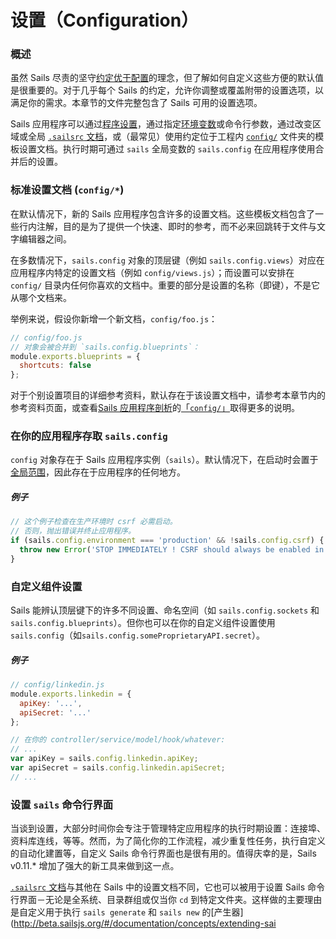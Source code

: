 # 设置（Configuration）

### 概述

虽然 Sails 尽责的坚守[约定优于配置](http://en.wikipedia.org/wiki/Convention_over_configuration)的理念，但了解如何自定义这些方便的默认值是很重要的。对于几乎每个 Sails 的约定，允许你调整或覆盖附带的设置选项，以满足你的需求。本章节的文件完整包含了 Sails 可用的设置选项。

Sails 应用程序可以通过[程序设置](https://github.com/mikermcneil/sails-generate-new-but-like-express/blob/master/templates/app.js#L15)，通过指定[环境变数](http://en.wikipedia.org/wiki/Environment_variable)或命令行参数，通过改变区域或全局 [`.sailsrc` 文档](http://beta.sailsjs.org/#/documentation/anatomy/myApp/sailsrc.html)，或（最常见）使用约定位于工程内 [`config/`](http://beta.sailsjs.org/#/documentation/anatomy/myApp/config) 文件夹的模板设置文档。执行时期可通过 `sails` 全局变数的 `sails.config` 在应用程序使用合并后的设置。


### 标准设置文档 (`config/*`)

在默认情况下，新的 Sails 应用程序包含许多的设置文档。这些模板文档包含了一些行内注解，目的是为了提供一个快速、即时的参考，而不必来回跳转于文件与文字编辑器之间。

在多数情况下，`sails.config` 对象的顶层键（例如 `sails.config.views`）对应在应用程序内特定的设置文档（例如 `config/views.js`）；而设置可以安排在 `config/` 目录内任何你喜欢的文档中。重要的部分是设置的名称（即键），不是它从哪个文档来。

举例来说，假设你新增一个新文档，`config/foo.js`：

```js
// config/foo.js
// 对象会被合并到 `sails.config.blueprints`：
module.exports.blueprints = {
  shortcuts: false
};
```

对于个别设置项目的详细参考资料，默认存在于该设置文档中，请参考本章节内的参考资料页面，或查看[Sails 应用程序剖析](./#!documentation/anatomy)的[「`config/`」](http://beta.sailsjs.org/#/documentation/anatomy/myApp/config)取得更多的说明。





### 在你的应用程序存取 `sails.config`

`config` 对象存在于 Sails 应用程序实例（`sails`）。默认情况下，在启动时会置于[全局范围](http://beta.sailsjs.org/#/documentation/concepts/Globals)，因此存在于应用程序的任何地方。

##### 例子
```javascript
// 这个例子检查在生产环境时 csrf 必需启动。
// 否则，抛出错误并终止应用程序。
if (sails.config.environment === 'production' && !sails.config.csrf) {
  throw new Error('STOP IMMEDIATELY ! CSRF should always be enabled in a production deployment!');
}
```



### 自定义组件设置
Sails 能辨认顶层键下的许多不同设置、命名空间（如 `sails.config.sockets` 和 `sails.config.blueprints`）。但你也可以在你的自定义组件设置使用 `sails.config`（如`sails.config.someProprietaryAPI.secret`）。

##### 例子

```javascript
// config/linkedin.js
module.exports.linkedin = {
  apiKey: '...',
  apiSecret: '...'
};
```

```javascript
// 在你的 controller/service/model/hook/whatever:
// ...
var apiKey = sails.config.linkedin.apiKey;
var apiSecret = sails.config.linkedin.apiSecret;
// ...
```




### 设置 `sails` 命令行界面

当谈到设置，大部分时间你会专注于管理特定应用程序的执行时期设置：连接埠、资料库连线，等等。然而，为了简化你的工作流程，减少重复性任务，执行自定义的自动化建置等，自定义 Sails 命令行界面也是很有用的。值得庆幸的是，Sails v0.11.* 增加了强大的新工具来做到这一点。

[`.sailsrc` 文档](http://beta.sailsjs.org/#/documentation/anatomy/myApp/sailsrc.html)与其他在 Sails 中的设置文档不同，它也可以被用于设置 Sails 命令行界面－无论是全系统、目录群组或仅当你 `cd` 到特定文件夹。这样做的主要理由是自定义用于执行 `sails generate` 和 `sails new` 的[产生器](http://beta.sailsjs.org/#/documentation/concepts/extending-sai